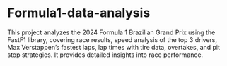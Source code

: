 # Formula1-data-analysis
This project analyzes the 2024 Formula 1 Brazilian Grand Prix using the FastF1 library, covering race results, speed analysis of the top 3 drivers, Max Verstappen’s fastest laps, lap times with tire data, overtakes, and pit stop strategies. It provides detailed insights into race performance.
